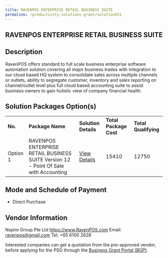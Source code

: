 ```yaml
---
title: RAVENPOS ENTERPRISE RETAIL BUSINESS SUITE
permalink: /productivity-solutions-grant/solution651
---
```


## RAVENPOS ENTERPRISE RETAIL BUSINESS SUITE

## Description

RavenPOS offers standard to full scale business enterprise software automation solution covering all major business trades with integration to our cloud based HQ system to consolidate sales across multiple channels or outlets, ability to segregate customer, inventory and sales reporting on channel/outlet level plus full cloud based accounting suite to assist business owners to gain holistic view of company financial health.

## Solution Packages Option(s)

<table>
<tr>
<td><b>No.</b></td>
<td><b>Package Name</b></td>
<td><b>Solution Details</b></td>
<td><b>Total Package Cost</b></td>
<td><b>Total Qualifying</b></td>
</tr>
<tr>
<td>Option 1</td>
<td>RAVENPOS ENTERPRISE RETAIL BUSINESS SUITE Version 12 - Point Of Sale with Accounting</td>
<td><a href='https://www.gobusiness.gov.sg/images/psg/Nspire_Group_20200123_Annex_3_20200625145749_Part_4.pdf'>View Details</a></td>
<td>15410</td>
<td>12750</td>
</tr>
</table>

## Mode and Schedule of Payment

 - Direct Purchase

## Vendor Information

 Nspire Group Pte Ltd
https://www.RavenPOS.com
Email: ravenpos@gmail.com
Tel: +65 6100 2628

Interested companies can get a quotation from the pre-approved vendor, before applying for the PSG through the <a href='https://www.businessgrants.gov.sg/'>Business Grant Portal (BGP)</a>.

